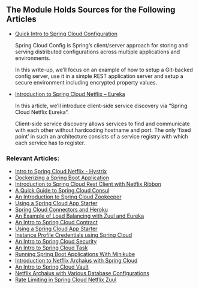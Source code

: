 ## The Module Holds Sources for the Following Articles

- [Quick Intro to Spring Cloud Configuration](http://www.baeldung.com/spring-cloud-configuration)

   Spring Cloud Config is Spring’s client/server approach for storing and serving distributed configurations across multiple applications and environments.

   In this write-up, we’ll focus on an example of how to setup a Git-backed config server, use it in a simple REST application server and setup a secure environment including encrypted property values.

- [Introduction to Spring Cloud Netflix – Eureka](http://www.baeldung.com/spring-cloud-netflix-eureka)

  In this article, we’ll introduce client-side service discovery via “Spring Cloud Netflix Eureka“.

  Client-side service discovery allows services to find and communicate with each other without hardcoding hostname and port. The only ‘fixed point’ in such an architecture consists of a service registry with which each service has to register.

### Relevant Articles:
- [Intro to Spring Cloud Netflix - Hystrix](http://www.baeldung.com/spring-cloud-netflix-hystrix)
- [Dockerizing a Spring Boot Application](http://www.baeldung.com/dockerizing-spring-boot-application)
- [Introduction to Spring Cloud Rest Client with Netflix Ribbon](http://www.baeldung.com/spring-cloud-rest-client-with-netflix-ribbon)
- [A Quick Guide to Spring Cloud Consul](http://www.baeldung.com/spring-cloud-consul)
- [An Introduction to Spring Cloud Zookeeper](http://www.baeldung.com/spring-cloud-zookeeper)
- [Using a Spring Cloud App Starter](http://www.baeldung.com/using-a-spring-cloud-app-starter)
- [Spring Cloud Connectors and Heroku](http://www.baeldung.com/spring-cloud-heroku)
- [An Example of Load Balancing with Zuul and Eureka](http://www.baeldung.com/zuul-load-balancing)
- [An Intro to Spring Cloud Contract](http://www.baeldung.com/spring-cloud-contract)
- [Using a Spring Cloud App Starter](http://www.baeldung.com/spring-cloud-app-starter)
- [Instance Profile Credentials using Spring Cloud](http://www.baeldung.com/spring-cloud-instance-profiles)
- [An Intro to Spring Cloud Security](http://www.baeldung.com/spring-cloud-security)
- [An Intro to Spring Cloud Task](http://www.baeldung.com/spring-cloud-task) 
- [Running Spring Boot Applications With Minikube](http://www.baeldung.com/spring-boot-minikube)
- [Introduction to Netflix Archaius with Spring Cloud](https://www.baeldung.com/netflix-archaius-spring-cloud-integration)
- [An Intro to Spring Cloud Vault](https://www.baeldung.com/spring-cloud-vault)
- [Netflix Archaius with Various Database Configurations](https://www.baeldung.com/netflix-archaius-database-configurations)
- [Rate Limiting in Spring Cloud Netflix Zuul](https://www.baeldung.com/spring-cloud-zuul-rate-limit)

